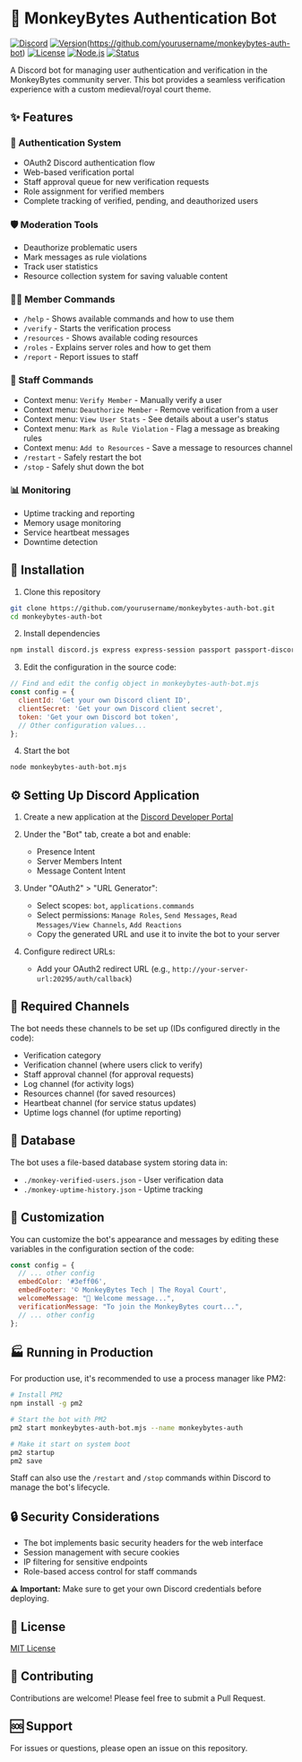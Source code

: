 # 🐒 MonkeyBytes Authentication Bot

[![Discord](https://img.shields.io/discord/1092952464766021632?color=7289da&logo=discord&logoColor=white&label=Discord)](https://discord.gg/yp57R5s7gq)
[![Version](https://img.shields.io/badge/version-3.0.0-blue.svg)](https://github.com/yourusername/monkeybytes-auth-bot)(https://github.com/yourusername/monkeybytes-auth-bot)
[![License](https://img.shields.io/badge/license-MIT-green.svg)](LICENSE)
[![Node.js](https://img.shields.io/badge/Node.js-14.x-43853d.svg?logo=node.js&logoColor=white)](https://nodejs.org)
[![Status](https://img.shields.io/badge/status-active-success.svg)]()

A Discord bot for managing user authentication and verification in the MonkeyBytes community server. This bot provides a seamless verification experience with a custom medieval/royal court theme.

## ✨ Features

### 🔐 Authentication System
- OAuth2 Discord authentication flow
- Web-based verification portal
- Staff approval queue for new verification requests
- Role assignment for verified members
- Complete tracking of verified, pending, and deauthorized users

### 🛡️ Moderation Tools
- Deauthorize problematic users
- Mark messages as rule violations
- Track user statistics
- Resource collection system for saving valuable content

### 👨‍💻 Member Commands
- `/help` - Shows available commands and how to use them
- `/verify` - Starts the verification process
- `/resources` - Shows available coding resources
- `/roles` - Explains server roles and how to get them
- `/report` - Report issues to staff

### 👑 Staff Commands
- Context menu: `Verify Member` - Manually verify a user
- Context menu: `Deauthorize Member` - Remove verification from a user
- Context menu: `View User Stats` - See details about a user's status
- Context menu: `Mark as Rule Violation` - Flag a message as breaking rules
- Context menu: `Add to Resources` - Save a message to resources channel
- `/restart` - Safely restart the bot
- `/stop` - Safely shut down the bot

### 📊 Monitoring
- Uptime tracking and reporting
- Memory usage monitoring
- Service heartbeat messages
- Downtime detection

## 🚀 Installation

1. Clone this repository
```bash
git clone https://github.com/yourusername/monkeybytes-auth-bot.git
cd monkeybytes-auth-bot
```

2. Install dependencies
```bash
npm install discord.js express express-session passport passport-discord fs path
```

3. Edit the configuration in the source code:
```javascript
// Find and edit the config object in monkeybytes-auth-bot.mjs
const config = {
  clientId: 'Get your own Discord client ID',
  clientSecret: 'Get your own Discord client secret',
  token: 'Get your own Discord bot token',
  // Other configuration values...
};
```

4. Start the bot
```bash
node monkeybytes-auth-bot.mjs
```

## ⚙️ Setting Up Discord Application

1. Create a new application at the [Discord Developer Portal](https://discord.com/developers/applications)

2. Under the "Bot" tab, create a bot and enable:
   - Presence Intent
   - Server Members Intent
   - Message Content Intent

3. Under "OAuth2" > "URL Generator":
   - Select scopes: `bot`, `applications.commands`
   - Select permissions: `Manage Roles`, `Send Messages`, `Read Messages/View Channels`, `Add Reactions`
   - Copy the generated URL and use it to invite the bot to your server

4. Configure redirect URLs:
   - Add your OAuth2 redirect URL (e.g., `http://your-server-url:20295/auth/callback`)

## 📝 Required Channels

The bot needs these channels to be set up (IDs configured directly in the code):
- Verification category
- Verification channel (where users click to verify)
- Staff approval channel (for approval requests)
- Log channel (for activity logs)
- Resources channel (for saved resources)
- Heartbeat channel (for service status updates)
- Uptime logs channel (for uptime reporting)

## 💾 Database

The bot uses a file-based database system storing data in:
- `./monkey-verified-users.json` - User verification data
- `./monkey-uptime-history.json` - Uptime tracking

## 🎨 Customization

You can customize the bot's appearance and messages by editing these variables in the configuration section of the code:

```javascript
const config = {
  // ... other config
  embedColor: '#3eff06',
  embedFooter: '© MonkeyBytes Tech | The Royal Court',
  welcomeMessage: "🎉 Welcome message...",
  verificationMessage: "To join the MonkeyBytes court...",
  // ... other config
};
```

## 🏭 Running in Production

For production use, it's recommended to use a process manager like PM2:

```bash
# Install PM2
npm install -g pm2

# Start the bot with PM2
pm2 start monkeybytes-auth-bot.mjs --name monkeybytes-auth

# Make it start on system boot
pm2 startup
pm2 save
```

Staff can also use the `/restart` and `/stop` commands within Discord to manage the bot's lifecycle.

## 🔒 Security Considerations

- The bot implements basic security headers for the web interface
- Session management with secure cookies
- IP filtering for sensitive endpoints
- Role-based access control for staff commands

**⚠️ Important:** Make sure to get your own Discord credentials before deploying.

## 📄 License

[MIT License](LICENSE)

## 🤝 Contributing

Contributions are welcome! Please feel free to submit a Pull Request.

## 🆘 Support

For issues or questions, please open an issue on this repository.